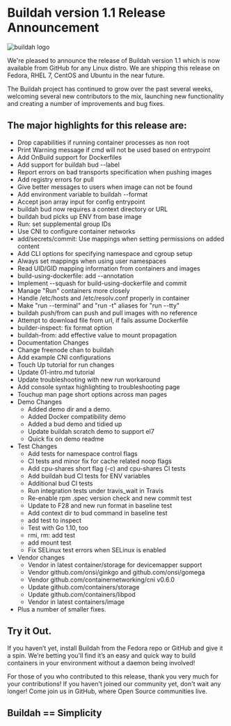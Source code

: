 # Buildah version 1.1 Release Announcement

![buildah logo](https://cdn.rawgit.com/containers/buildah/master/logos/buildah-logo_large.png)

We're pleased to announce the release of Buildah version 1.1 which is now available from GitHub for any Linux distro.  We are shipping this release on Fedora, RHEL 7, CentOS and Ubuntu in the near future.

The Buildah project has continued to grow over the past several weeks, welcoming several new contributors to the mix, launching new functionality and creating a number of improvements and bug fixes.

## The major highlights for this release are:

 * Drop capabilities if running container processes as non root
 * Print Warning message if cmd will not be used based on entrypoint
 * Add OnBuild support for Dockerfiles
 * Add support for buildah bud --label
 * Report errors on bad transports specification when pushing images
 * Add registry errors for pull
 * Give better messages to users when image can not be found
 * Add environment variable to buildah --format
 * Accept json array input for config entrypoint
 * buildah bud now requires a context directory or URL
 * buildah bud picks up ENV from base image
 * Run: set supplemental group IDs
 * Use CNI to configure container networks
 * add/secrets/commit: Use mappings when setting permissions on added content
 * Add CLI options for specifying namespace and cgroup setup
 * Always set mappings when using user namespaces
 * Read UID/GID mapping information from containers and images
 * build-using-dockerfile: add --annotation
 * Implement --squash for build-using-dockerfile and commit
 * Manage "Run" containers more closely
 * Handle /etc/hosts and /etc/resolv.conf properly in container
 * Make "run --terminal" and "run -t" aliases for "run --tty"
 * buildah push/from can push and pull images with no reference
 * Attempt to download file from url, if fails assume Dockerfile
 * builder-inspect: fix format option
 * buildah-from: add effective value to mount propagation
 * Documentation Changes
 * Change freenode chan to buildah
 * Add example CNI configurations
 * Touch Up tutorial for run changes
 * Update 01-intro.md tutorial
 * Update troubleshooting with new run workaround
 * Add console syntax highlighting to troubleshooting page
 * Touchup man page short options across man pages
 * Demo Changes
   * Added demo dir and a demo.
   * Added Docker compatibility demo
   * Added a bud demo and tidied up
   * Update buildah scratch demo to support el7
   * Quick fix on demo readme
 * Test Changes
   * Add tests for namespace control flags
   * CI tests and minor fix for cache related noop flags
   * Add cpu-shares short flag (-c) and cpu-shares CI tests
   * Add buildah bud CI tests for ENV variables
   * Additional bud CI tests
   * Run integration tests under travis_wait in Travis
   * Re-enable rpm .spec version check and new commit test
   * Update to F28 and new run format in baseline test
   * Add context dir to bud command in baseline test
   * add test to inspect
   * Test with Go 1.10, too
   * rmi, rm: add test
   * add mount test
   * Fix SELinux test errors when SELinux is enabled
 * Vendor changes
   * Vendor in latest container/storage for devicemapper support
   * Vendor github.com/onsi/ginkgo and github.com/onsi/gomega
   * Vendor github.com/containernetworking/cni v0.6.0
   * Update github.com/containers/storage
   * Update github.com/containers/libpod
   * Vendor in latest containers/image
 * Plus a number of smaller fixes.

## Try it Out.

If you haven’t yet, install Buildah from the Fedora repo or GitHub and give it a spin.  We’re betting you'll find it’s an easy and quick way to build containers in your environment without a daemon being involved!

For those of you who contributed to this release, thank you very much for your contributions!  If you haven't joined our community yet, don't wait any longer!  Come join us in GitHub, where Open Source communities live.

## Buildah == Simplicity

